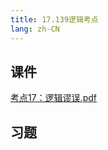 ```yaml
---
title: 17.139逻辑考点
lang: zh-CN
---
```



## 课件
[考点17：逻辑谬误.pdf](..%2F..%2Fpublic%2Flogic%2F3.%E9%80%BB%E8%BE%91-139%E5%88%86%2F17.139%E9%80%BB%E8%BE%91%E8%80%83%E7%82%B9%2F%E8%80%83%E7%82%B917%EF%BC%9A%E9%80%BB%E8%BE%91%E8%B0%AC%E8%AF%AF.pdf)
## 习题
```



```


